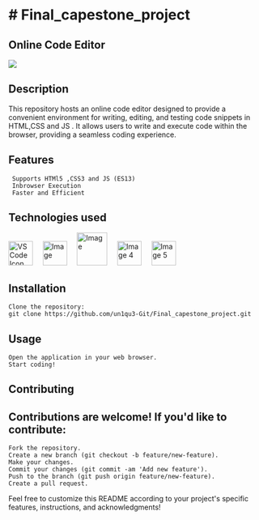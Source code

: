 <h1># Final_capestone_project</h1>


<h2>Online Code Editor</h2>

![](https://media.giphy.com/media/2IudUHdI075HL02Pkk/giphy.gif)

<h2>Description</h2>

This repository hosts an online code editor designed to provide a convenient environment for writing, editing, and testing code snippets in HTML,CSS and JS . It allows users to write and execute code within the browser, providing a  seamless coding experience.
     
<h2>Features</h2>

     Supports HTMl5 ,CSS3 and JS (ES13)
     Inbrowser Execution 
     Faster and Efficient 
     

<h2>Technologies used </h2>


<img src="https://github.com/un1qu3-Git/Final_capestone_project/assets/112570655/1b3b299f-b48e-4b91-9a09-24b633c089e0" alt="VS Code Icon" width="48" height="48" /> &nbsp;  &nbsp;
<img src="https://github.com/un1qu3-Git/Final_capestone_project/assets/112570655/ec0c63b7-b33e-4735-a09c-d8a32448b199.png" alt="Image" width="48" height="48" />  &nbsp;  &nbsp;
<img src="https://github.com/un1qu3-Git/Final_capestone_project/assets/112570655/c12907fc-2a3b-4815-a2e8-9f7fb933851d.png" alt="Image" width="60" height="65" />  &nbsp;  &nbsp;
<img src="https://github.com/un1qu3-Git/Final_capestone_project/assets/112570655/198e3fdd-3f35-41bc-bdf1-c098411ebb21.png" alt="Image 4" width="48" height="48" /> &nbsp;  &nbsp;
<img src="https://github.com/un1qu3-Git/Final_capestone_project/assets/112570655/9df5f10a-c264-43e3-9962-b1be1c607b20.jpg" alt="Image 5" width="48" height="48" /> &nbsp;  &nbsp;




  

<h2>Installation</h2>

    Clone the repository:
    git clone https://github.com/un1qu3-Git/Final_capestone_project.git




<h2>Usage</h2>

    Open the application in your web browser.
    Start coding!

<h2>Contributing</h2>



<h2>Contributions are welcome! If you'd like to contribute:</h2>

    Fork the repository.
    Create a new branch (git checkout -b feature/new-feature).
    Make your changes.
    Commit your changes (git commit -am 'Add new feature').
    Push to the branch (git push origin feature/new-feature).
    Create a pull request.


  

Feel free to customize this README according to your project's specific features, instructions, and acknowledgments!

